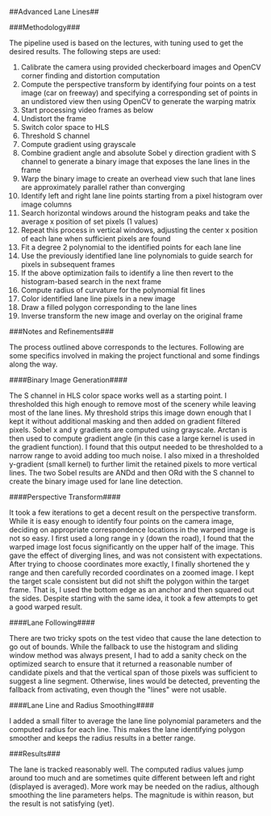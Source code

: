 ##Advanced Lane Lines##

###Methodology###

The pipeline used is based on the lectures, with tuning used to get the desired results.  The following steps are used:

1. Calibrate the camera using provided checkerboard images and OpenCV corner finding and distortion computation
2. Compute the perspective transform by identifying four points on a test image (car on freeway) and specifying a corresponding set of points in an undistored view then using OpenCV to generate the warping matrix
3. Start processing video frames as below
4. Undistort the frame
5. Switch color space to HLS
6. Threshold S channel
7. Compute gradient using grayscale
8. Combine gradient angle and absolute Sobel y direction gradient with S channel to generate a binary image that exposes the lane lines in the frame
9. Warp the binary image to create an overhead view such that lane lines are approximately parallel rather than converging
10. Identify left and right lane line points starting from a pixel histogram over image columns
11. Search horizontal windows around the histogram peaks and take the average x position of set pixels (1 values)
12. Repeat this process in vertical windows, adjusting the center x position of each lane when sufficient pixels are found
13. Fit a degree 2 polynomial to the identified points for each lane line
14. Use the previously identified lane line polynomials to guide search for pixels in subsequent frames
15. If the above optimization fails to identify a line then revert to the histogram-based search in the next frame
16. Compute radius of curvature for the polynomial fit lines
17. Color identified lane line pixels in a new image
17. Draw a filled polygon corresponding to the lane lines
18. Inverse transform the new image and overlay on the original frame

###Notes and Refinements###

The process outlined above corresponds to the lectures.  Following are some specifics involved in making the project functional and some findings along the way.

####Binary Image Generation####

The S channel in HLS color space works well as a starting point.  I thresholded this high enough to remove most of the scenery while leaving most of the lane lines.  My threshold strips this image down enough that I kept it without additional masking and then added on gradient filtered pixels.  Sobel x and y gradients are computed using grayscale.  Arctan is then used to compute gradient angle (in this case a large kernel is used in the gradient function).  I found that this output needed to be thresholded to a narrow range to avoid adding too much noise.  I also mixed in a thresholded y-gradient (small kernel) to further limit the retained pixels to more vertical lines.  The two Sobel results are ANDd and then ORd with the S channel to create the binary image used for lane line detection. 

####Perspective Transform####

It took a few iterations to get a decent result on the perspective transform.  While it is easy enough to identify four points on the camera image, deciding on appropriate correspondence locations in the warped image is not so easy.  I first used a long range in y (down the road), I found that the warped image lost focus significantly on the upper half of the image.  This gave the effect of diverging lines, and was not consistent with expectations.  After trying to choose coordinates more exactly, I finally shortened the y range and then carefully recorded coordinates on a zoomed image.  I kept the target scale consistent but did not shift the polygon within the target frame.  That is, I used the bottom edge as an anchor and then squared out the sides.  Despite starting with the same idea, it took a few attempts to get a good warped result.

####Lane Following####

There are two tricky spots on the test video that cause the lane detection to go out of bounds.  While the fallback to use the histogram and sliding window method was always present, I had to add a sanity check on the optimized search to ensure that it returned a reasonable number of candidate pixels and that the vertical span of those pixels was sufficient to suggest a line segment.  Otherwise, lines would be detected, preventing the fallback from activating, even though the "lines" were not usable.

####Lane Line and Radius Smoothing####

I added a small filter to average the lane line polynomial parameters and the computed radius for each line.  This makes the lane identifying polygon smoother and keeps the radius results in a better range.

###Results###

The lane is tracked reasonably well.  The computed radius values jump around too much and are sometimes quite different between left and right (displayed is averaged).  More work may be needed on the radius, although smoothing the line parameters helps.  The magnitude is within reason, but the result is not satisfying (yet).




